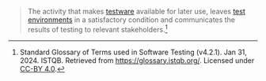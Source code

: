 > The activity that makes [testware](Testware.md) available for later use, leaves [test environments](Test%20environment.md) in a satisfactory condition and communicates the results of testing to relevant stakeholders.[^1]

[^1]: Standard Glossary of Terms used in Software Testing (v4.2.1). Jan 31, 2024. ISTQB. Retrieved from https://glossary.istqb.org/. Licensed under [CC-BY 4.0](https://creativecommons.org/licenses/by/4.0/).